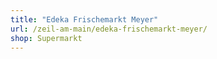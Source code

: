 ```yaml
---
title: "Edeka Frischemarkt Meyer"
url: /zeil-am-main/edeka-frischemarkt-meyer/
shop: Supermarkt
---
```

